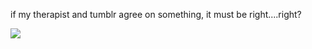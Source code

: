  if my therapist and tumblr agree on something, it must be right....right? 

![](https://i.redd.it/un5hwt9aecc61.png)